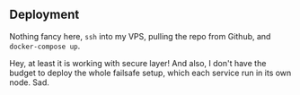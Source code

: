 ## Deployment
Nothing fancy here, `ssh` into my VPS, pulling the repo from Github, and `docker-compose up`.

Hey, at least it is working with secure layer! And also, I don't have the budget to deploy the whole failsafe setup, which each service run in its own node. Sad.